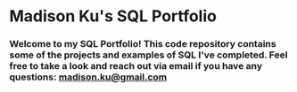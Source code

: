 # Madison Ku's SQL Portfolio

### Welcome to my SQL Portfolio! This code repository contains some of the projects and examples of SQL I've completed. Feel free to take a look and reach out via email if you have any questions: madison.ku@gmail.com
